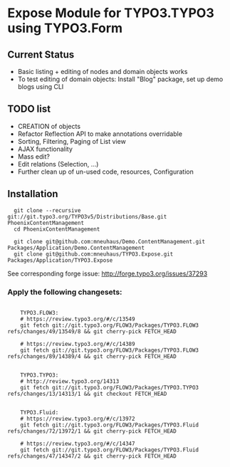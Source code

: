 # Expose Module for TYPO3.TYPO3 using TYPO3.Form

## Current Status

* Basic listing + editing of nodes and domain objects works
* To test editing of domain objects: Install "Blog" package, set up demo blogs using CLI

## TODO list

* CREATION of objects
* Refactor Reflection API to make annotations overridable
* Sorting, Filtering, Paging of List view
* AJAX functionality
* Mass edit?
* Edit relations (Selection, ...)
* Further clean up of un-used code, resources, Configuration

## Installation

```
  git clone --recursive git://git.typo3.org/TYPO3v5/Distributions/Base.git PhoenixContentManagement
  cd PhoenixContentManagement

  git clone git@github.com:mneuhaus/Demo.ContentManagement.git Packages/Application/Demo.ContentManagement
  git clone git@github.com:mneuhaus/TYPO3.Expose.git Packages/Application/TYPO3.Expose
```

See corresponding forge issue: http://forge.typo3.org/issues/37293


### Apply the following changesets:

```

	TYPO3.FLOW3:
	# https://review.typo3.org/#/c/13549
	git fetch git://git.typo3.org/FLOW3/Packages/TYPO3.FLOW3 refs/changes/49/13549/8 && git cherry-pick FETCH_HEAD

	# https://review.typo3.org/#/c/14389
	git fetch git://git.typo3.org/FLOW3/Packages/TYPO3.FLOW3 refs/changes/89/14389/4 && git cherry-pick FETCH_HEAD


	TYPO3.TYPO3:
	# http://review.typo3.org/14313
	git fetch git://git.typo3.org/FLOW3/Packages/TYPO3.TYPO3 refs/changes/13/14313/1 && git checkout FETCH_HEAD


	TYPO3.Fluid:
	# https://review.typo3.org/#/c/13972
	git fetch git://git.typo3.org/FLOW3/Packages/TYPO3.Fluid refs/changes/72/13972/1 && git cherry-pick FETCH_HEAD

	# https://review.typo3.org/#/c/14347
	git fetch git://git.typo3.org/FLOW3/Packages/TYPO3.Fluid refs/changes/47/14347/2 && git cherry-pick FETCH_HEAD

```